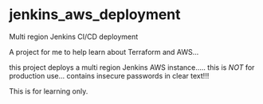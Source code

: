 # jenkins_aws_deployment
Multi region Jenkins CI/CD deployment

A project for me to help learn about Terraform and AWS... 

this project deploys a multi region Jenkins AWS instance..... this is *NOT* for production use... contains insecure passwords in clear text!!!

This is for learning only.
